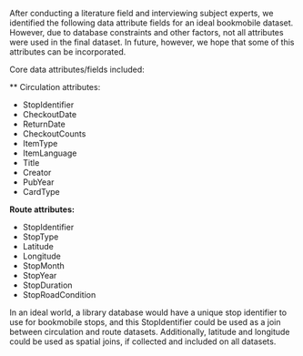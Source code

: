 After conducting a literature field and interviewing subject experts, we identified the following data attribute fields for an ideal bookmobile dataset. However, due to database constraints and other factors, not all attributes were used in the final dataset. In future, however, we hope that some of this attributes can be incorporated.

Core data attributes/fields included:

** Circulation attributes:
* StopIdentifier 
* CheckoutDate 
* ReturnDate 
* CheckoutCounts 
* ItemType 
* ItemLanguage 
* Title
* Creator 
* PubYear 
* CardType

**Route attributes:**
* StopIdentifier 
* StopType
* Latitude
* Longitude 
* StopMonth 
* StopYear 
* StopDuration 
* StopRoadCondition

In an ideal world, a library database would have a unique stop identifier to use for bookmobile stops, and this StopIdentifier could be used as a join between circulation and route datasets. Additionally, latitude and longitude could be used as spatial joins, if collected and included on all datasets.

